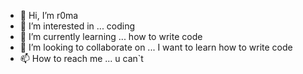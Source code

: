 - 👋 Hi, I’m r0ma
- 👀 I’m interested in ... coding
- 🌱 I’m currently learning ... how to write code
- 💞️ I’m looking to collaborate on ... I want to learn how to write code
- 📫 How to reach me ... u can`t

<!---
Y0K8/Y0K8 is a ✨ special ✨ repository because its `README.md` (this file) appears on your GitHub profile.
You can click the Preview link to take a look at your changes.
--->
